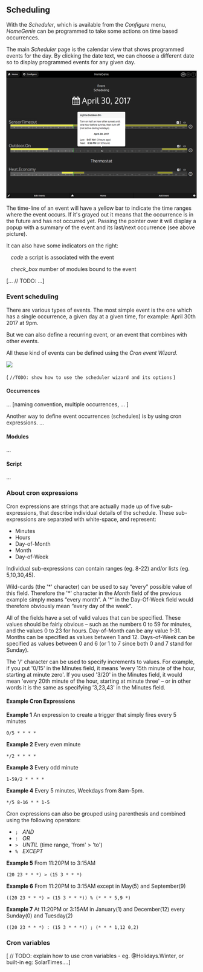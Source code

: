 ## Scheduling

With the *Scheduler*, which is available from the *Configure* menu, 
*HomeGenie* can be programmed to take some actions on time based occurrences.

The main *Scheduler* page is the calendar view that shows programmed events
for the day. By clicking the date text, we can choose a different
date so to display programmed events for any given day.

<div class="media-container">
    <img self="size-medium" src="images/docs/scheduler_calendar_01.png">
</div>

The time-line of an event will have a yellow bar to indicate the time ranges
where the event occurs. If it's grayed out it means that the occurrence is
in the future and has not occurred yet. Passing the pointer over it
will display a popup with a summary of the event and its last/next
occurrence (see above picture). 

It can also have some indicators on the right:

&nbsp;&nbsp; <i class="material-icons bigger">code</i> a script is associated with the event

&nbsp;&nbsp; <i class="material-icons bigger">check_box</i> number of modules bound to the event

[... // TODO: ...]


### Event scheduling

There are various types of events. The most simple event is the one which
has a single occurrence, a given day at a given time, for example:
April 30th 2017 at 9pm.

But we can also define a recurring event, or an event that combines with
other events.

All these kind of events can be defined using the *Cron event Wizard*.

<div class="media-container">
    <img self="size-medium" src="images/docs/scheduler_wizard_01.png">
</div>

( `//TODO: show how to use the scheduler wizard and its options` )


#### Occurrences

... [naming convention, multiple occurrences, ... ]
 
Another way to define event occurrences (schedules) is by using cron expressions. 
...


#### Modules

...


#### Script 

...



### About cron expressions

Cron expressions are strings that are actually made up of five sub-expressions, that describe individual details of the schedule. These sub-expressions are separated with white-space, and represent:

- Minutes
- Hours
- Day-of-Month
- Month
- Day-of-Week

Individual sub-expressions can contain ranges (eg. 8-22) and/or lists (eg. 5,10,30,45).

Wild-cards (the '\*' character) can be used to say “every” possible value of this field. Therefore the '\*' character in the *Month* field of the previous example simply means “every month”. A '\*' in the Day-Of-Week field would therefore obviously mean “every day of the week”.

All of the fields have a set of valid values that can be specified. These values should be fairly obvious – such as the numbers 0 to 59 for minutes, and the values 0 to 23 for hours. Day-of-Month can be any value 1-31. Months can be specified as values between 1 and 12. Days-of-Week can be specified as values between 0 and 6 (or 1 to 7 since both 0 and 7 stand for Sunday).

The '/' character can be used to specify increments to values. For example, if you put '0/15' in the Minutes field, it means 'every 15th minute of the hour, starting at minute zero'. If you used '3/20' in the Minutes field, it would mean 'every 20th minute of the hour, starting at minute three' – or in other words it is the same as specifying '3,23,43' in the Minutes field.


#### Example Cron Expressions


**Example 1** An expression to create a trigger that simply fires every 5 minutes

```crontab
0/5 * * * *
```

**Example 2** Every even minute

```crontab
*/2 * * * *
```

**Example 3** Every odd minute

```crontab
1-59/2 * * * *
```

**Example 4** Every 5 minutes, Weekdays from 8am-5pm.

```crontab
*/5 8-16 * * 1-5
```


Cron expressions can also be grouped using parenthesis and combined using the following operators:

- ` ; ` &nbsp; *AND*
- ` : ` &nbsp; *OR*
- ` > ` &nbsp; *UNTIL* (time range, 'from' > 'to')
- ` % ` &nbsp; *EXCEPT*


**Example 5** From 11:20PM to 3:15AM

```crontab
(20 23 * * *) > (15 3 * * *)
```

**Example 6** From 11:20PM to 3:15AM except in May(5) and September(9)

```crontab
((20 23 * * *) > (15 3 * * *)) % (* * * 5,9 *)
```

**Example 7** At 11:20PM or 3:15AM in January(1) and December(12) every Sunday(0) and Tuesday(2)

```crontab
((20 23 * * *) : (15 3 * * *)) ; (* * * 1,12 0,2)
```


### Cron variables

[ // TODO: explain how to use cron variables - eg. @Holidays.Winter, or built-in eg: SolarTimes....]

